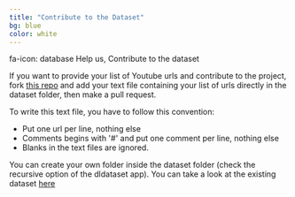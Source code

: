 ```yaml
---
title: "Contribute to the Dataset"
bg: blue
color: white
---
```


fa-icon: database
Help us, Contribute to the dataset

If you want to provide your list of Youtube urls and contribute to the project, fork [this repo](https://github.com/imatge-upc/speech2signs/tree/dataset) and add your text file containing your list of urls directly in the dataset folder, then make a pull request.

To write this text file, you have to follow this convention:

* Put one url per line, nothing else
* Comments begins with '#' and put one comment per line, nothing else
* Blanks in the text files are ignored.

You can create your own folder inside the dataset folder (check the recursive option of the dldataset app).
You can take a look at the existing dataset [here](https://github.com/imatge-upc/speech2signs/tree/dataset)